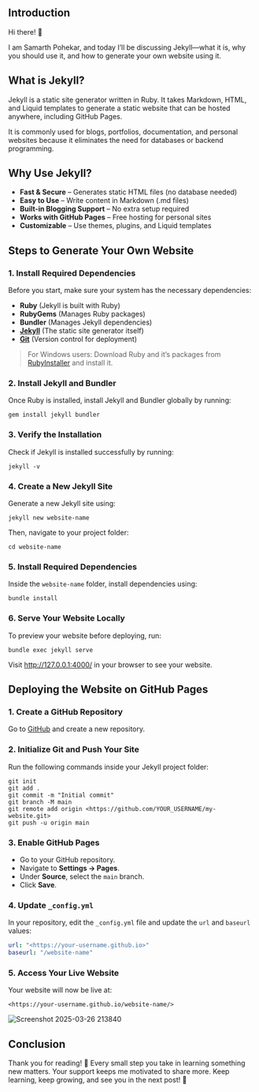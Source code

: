 ## Introduction

Hi there! 👋

I am Samarth Pohekar, and today I’ll be discussing Jekyll—what it is, why you should use it, and how to generate your own website using it.

## What is Jekyll?

Jekyll is a static site generator written in Ruby. It takes Markdown, HTML, and Liquid templates to generate a static website that can be hosted anywhere, including GitHub Pages.

It is commonly used for blogs, portfolios, documentation, and personal websites because it eliminates the need for databases or backend programming.

## Why Use Jekyll?

- **Fast & Secure** – Generates static HTML files (no database needed)
- **Easy to Use** – Write content in Markdown (.md files)
- **Built-in Blogging Support** – No extra setup required
- **Works with GitHub Pages** – Free hosting for personal sites
- **Customizable** – Use themes, plugins, and Liquid templates

## Steps to Generate Your Own Website

### 1. Install Required Dependencies

Before you start, make sure your system has the necessary dependencies:

- **Ruby** (Jekyll is built with Ruby)
- **RubyGems** (Manages Ruby packages)
- **Bundler** (Manages Jekyll dependencies)
- [**Jekyll**](https://jekyllrb.com/docs) (The static site generator itself)
- [**Git**](https://git-scm.com/downloads) (Version control for deployment)

> For Windows users: Download Ruby and it’s packages from [RubyInstaller](https://rubyinstaller.org/) and install it.
> 

### 2. Install Jekyll and Bundler

Once Ruby is installed, install Jekyll and Bundler globally by running:

```
gem install jekyll bundler

```

### 3. Verify the Installation

Check if Jekyll is installed successfully by running:

```
jekyll -v

```

### 4. Create a New Jekyll Site

Generate a new Jekyll site using:

```
jekyll new website-name

```

Then, navigate to your project folder:

```
cd website-name

```

### 5. Install Required Dependencies

Inside the `website-name` folder, install dependencies using:

```
bundle install

```

### 6. Serve Your Website Locally

To preview your website before deploying, run:

```
bundle exec jekyll serve

```

Visit http://127.0.0.1:4000/ in your browser to see your website.

## Deploying the Website on GitHub Pages

### 1. Create a GitHub Repository

Go to [GitHub](https://github.com/) and create a new repository.

### 2. Initialize Git and Push Your Site

Run the following commands inside your Jekyll project folder:

```
git init
git add .
git commit -m "Initial commit"
git branch -M main
git remote add origin <https://github.com/YOUR_USERNAME/my-website.git>
git push -u origin main

```

### 3. Enable GitHub Pages

- Go to your GitHub repository.
- Navigate to **Settings → Pages**.
- Under **Source**, select the `main` branch.
- Click **Save**.

### 4. Update `_config.yml`

In your repository, edit the `_config.yml` file and update the `url` and `baseurl` values:

```yaml
url: "<https://your-username.github.io>"
baseurl: "/website-name"

```

### 5. Access Your Live Website

Your website will now be live at:

```
<https://your-username.github.io/website-name/>

```

![Screenshot 2025-03-26 213840](https://github.com/user-attachments/assets/1364e001-0817-4f08-b602-fe9c1499d451)


## Conclusion

Thank you for reading! 🎉 Every small step you take in learning something new matters. Your support keeps me motivated to share more. Keep learning, keep growing, and see you in the next post! 🚀
